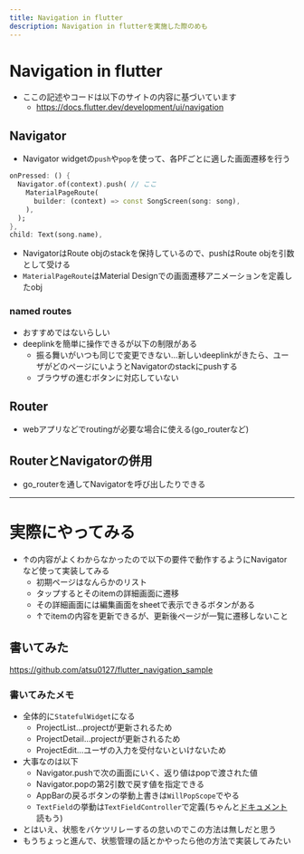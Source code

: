 ```yaml
---
title: Navigation in flutter
description: Navigation in flutterを実施した際のめも
---
```

# Navigation in flutter
- ここの記述やコードは以下のサイトの内容に基づいています
  - https://docs.flutter.dev/development/ui/navigation

## Navigator
- Navigator widgetの`push`や`pop`を使って、各PFごとに適した画面遷移を行う
```dart
onPressed: () {
  Navigator.of(context).push( // ここ
    MaterialPageRoute(
      builder: (context) => const SongScreen(song: song),
    ),
  );
},
child: Text(song.name), 
```
- NavigatorはRoute objのstackを保持しているので、pushはRoute objを引数として受ける
- `MaterialPageRoute`はMaterial Designでの画面遷移アニメーションを定義したobj

### named routes
- おすすめではないらしい
- deeplinkを簡単に操作できるが以下の制限がある
  - 振る舞いがいつも同じで変更できない…新しいdeeplinkがきたら、ユーザがどのページにいようとNavigatorのstackにpushする
  - ブラウザの進むボタンに対応していない

## Router
- webアプリなどでroutingが必要な場合に使える(go_routerなど)

## RouterとNavigatorの併用
- go_routerを通してNavigatorを呼び出したりできる

---

# 実際にやってみる
- ↑の内容がよくわからなかったので以下の要件で動作するようにNavigatorなど使って実装してみる
  - 初期ページはなんらかのリスト
  - タップするとそのitemの詳細画面に遷移
  - その詳細画面には編集画面をsheetで表示できるボタンがある
  - ↑でitemの内容を更新できるが、更新後ページが一覧に遷移しないこと

## 書いてみた
https://github.com/atsu0127/flutter_navigation_sample

### 書いてみたメモ
- 全体的に`StatefulWidget`になる
  - ProjectList…projectが更新されるため
  - ProjectDetail…projectが更新されるため
  - ProjectEdit…ユーザの入力を受付ないといけないため
- 大事なのは以下
  - Navigator.pushで次の画面にいく、返り値はpopで渡された値
  - Navigator.popの第2引数で戻す値を指定できる
  - AppBarの戻るボタンの挙動上書きは`WillPopScope`でやる
  - `TextField`の挙動は`TextFieldController`で定義(ちゃんと[ドキュメント](https://api.flutter.dev/flutter/material/TextField-class.html)読もう)
- とはいえ、状態をバケツリレーするの怠いのでこの方法は無しだと思う
- もうちょっと進んで、状態管理の話とかやったら他の方法で実装してみたい
